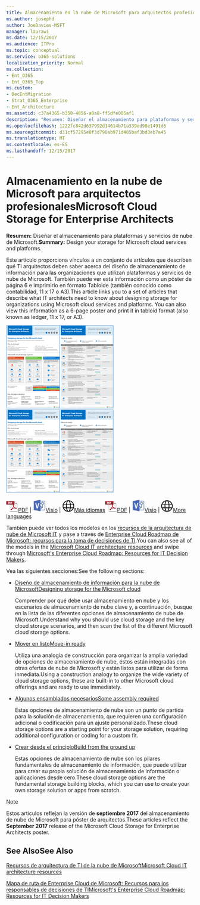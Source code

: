 ```yaml
---
title: Almacenamiento en la nube de Microsoft para arquitectos profesionales
ms.author: josephd
author: JoeDavies-MSFT
manager: laurawi
ms.date: 12/15/2017
ms.audience: ITPro
ms.topic: conceptual
ms.service: o365-solutions
localization_priority: Normal
ms.collection:
- Ent_O365
- Ent_O365_Top
ms.custom:
- DecEntMigration
- Strat_O365_Enterprise
- Ent_Architecture
ms.assetid: c37a4365-b350-4856-a0a8-ff5dfe005af1
description: "Resumen: Diseñar el almacenamiento para plataformas y servicios de nube de Microsoft."
ms.openlocfilehash: 1222fc842d637992d14614b71a339ed98e1491d6
ms.sourcegitcommit: d31cf57295e8f3d798ab971d405baf3bd3eb7a45
ms.translationtype: MT
ms.contentlocale: es-ES
ms.lasthandoff: 12/15/2017
---
```

# <a name="microsoft-cloud-storage-for-enterprise-architects"></a><span data-ttu-id="91992-103">Almacenamiento en la nube de Microsoft para arquitectos profesionales</span><span class="sxs-lookup"><span data-stu-id="91992-103">Microsoft Cloud Storage for Enterprise Architects</span></span>

 <span data-ttu-id="91992-104">**Resumen:** Diseñar el almacenamiento para plataformas y servicios de nube de Microsoft.</span><span class="sxs-lookup"><span data-stu-id="91992-104">**Summary:** Design your storage for Microsoft cloud services and platforms.</span></span>
  
<span data-ttu-id="91992-p101">Este artículo proporciona vínculos a un conjunto de artículos que describen qué TI arquitectos deben saber acerca del diseño de almacenamiento de información para las organizaciones que utilizan plataformas y servicios de nube de Microsoft. También puede ver esta información como un póster de página 6 e imprimirlo en formato Tabloide (también conocido como contabilidad, 11 x 17 o A3).</span><span class="sxs-lookup"><span data-stu-id="91992-p101">This article links you to a set of articles that describe what IT architects need to know about designing storage for organizations using Microsoft cloud services and platforms. You can also view this information as a 6-page poster and print it in tabloid format (also known as ledger, 11 x 17, or A3).</span></span>
  
<span data-ttu-id="91992-107">[![Imagen de miniatura para el modelo de almacenamiento de nube de Microsoft](images/0d4e2eb9-1109-4b3b-bf9e-2f3eff2e2cc4.png)  
](https://www.microsoft.com/download/details.aspx?id=49552)</span><span class="sxs-lookup"><span data-stu-id="91992-107">[![Thumb image for Microsoft cloud storage model](images/0d4e2eb9-1109-4b3b-bf9e-2f3eff2e2cc4.png)  
](https://www.microsoft.com/download/details.aspx?id=49552)</span></span>
  
<span data-ttu-id="91992-108">![Archivo PDF](images/ITPro_Other_PDFicon.png)[PDF](https://go.microsoft.com/fwlink/p/?linkid=842079) | ![Archivo de Visio](images/ITPro_Other_VisioIcon.jpg)[Visio](https://go.microsoft.com/fwlink/p/?linkid=842080) | ![Vea una página con versiones en otros idiomas](images/e16c992d-b0f8-48ae-bf44-db7a9fcaab9e.png)[Más idiomas](https://www.microsoft.com/download/details.aspx?id=49552)</span><span class="sxs-lookup"><span data-stu-id="91992-108">![PDF file](images/ITPro_Other_PDFicon.png)[PDF](https://go.microsoft.com/fwlink/p/?linkid=842079) | ![Visio file](images/ITPro_Other_VisioIcon.jpg)[Visio](https://go.microsoft.com/fwlink/p/?linkid=842080) | ![See a page with versions in additional languages](images/e16c992d-b0f8-48ae-bf44-db7a9fcaab9e.png)[More languages](https://www.microsoft.com/download/details.aspx?id=49552)</span></span>
  
<span data-ttu-id="91992-109">También puede ver todos los modelos en los [recursos de la arquitectura de nube de Microsoft IT](microsoft-cloud-it-architecture-resources.md) y pase a través de [Enterprise Cloud Roadmap de Microsoft: recursos para la toma de decisiones de TI](https://aka.ms/cloudarchitecture).</span><span class="sxs-lookup"><span data-stu-id="91992-109">You can also see all of the models in the [Microsoft Cloud IT architecture resources](microsoft-cloud-it-architecture-resources.md) and swipe through [Microsoft's Enterprise Cloud Roadmap: Resources for IT Decision Makers](https://aka.ms/cloudarchitecture).</span></span>
  
<span data-ttu-id="91992-110">Vea las siguientes secciones:</span><span class="sxs-lookup"><span data-stu-id="91992-110">See the following sections:</span></span>
  
- [<span data-ttu-id="91992-111">Diseño de almacenamiento de información para la nube de Microsoft</span><span class="sxs-lookup"><span data-stu-id="91992-111">Designing storage for the Microsoft cloud</span></span>](designing-storage-for-the-microsoft-cloud.md)
    
    <span data-ttu-id="91992-112">Comprender por qué debe usar almacenamiento en nube y los escenarios de almacenamiento de nube clave y, a continuación, busque en la lista de las diferentes opciones de almacenamiento de nube de Microsoft.</span><span class="sxs-lookup"><span data-stu-id="91992-112">Understand why you should use cloud storage and the key cloud storage scenarios, and then scan the list of the different Microsoft cloud storage options.</span></span>
    
- [<span data-ttu-id="91992-113">Mover en listo</span><span class="sxs-lookup"><span data-stu-id="91992-113">Move-in ready</span></span>](move-in-ready.md)
    
    <span data-ttu-id="91992-114">Utiliza una analogía de construcción para organizar la amplia variedad de opciones de almacenamiento de nube, éstos están integradas con otras ofertas de nube de Microsoft y están listos para utilizar de forma inmediata.</span><span class="sxs-lookup"><span data-stu-id="91992-114">Using a construction analogy to organize the wide variety of cloud storage options, these are built-in to other Microsoft cloud offerings and are ready to use immediately.</span></span>
    
- [<span data-ttu-id="91992-115">Algunos ensamblados necesarios</span><span class="sxs-lookup"><span data-stu-id="91992-115">Some assembly required</span></span>](some-assembly-required.md)
    
    <span data-ttu-id="91992-116">Estas opciones de almacenamiento de nube son un punto de partida para la solución de almacenamiento, que requieren una configuración adicional o codificación para un ajuste personalizado.</span><span class="sxs-lookup"><span data-stu-id="91992-116">These cloud storage options are a starting point for your storage solution, requiring additional configuration or coding for a custom fit.</span></span>
    
- [<span data-ttu-id="91992-117">Crear desde el principio</span><span class="sxs-lookup"><span data-stu-id="91992-117">Build from the ground up</span></span>](build-from-the-ground-up.md)
    
    <span data-ttu-id="91992-118">Estas opciones de almacenamiento de nube son los pilares fundamentales de almacenamiento de información, que puede utilizar para crear su propia solución de almacenamiento de información o aplicaciones desde cero.</span><span class="sxs-lookup"><span data-stu-id="91992-118">These cloud storage options are the fundamental storage building blocks, which you can use to create your own storage solution or apps from scratch.</span></span>
    
> [!NOTE]
> <span data-ttu-id="91992-119">Estos artículos reflejan la versión de **septiembre 2017** del almacenamiento de nube de Microsoft para póster de arquitectos.</span><span class="sxs-lookup"><span data-stu-id="91992-119">These articles reflect the **September 2017** release of the Microsoft Cloud Storage for Enterprise Architects poster.</span></span>
  
## <a name="see-also"></a><span data-ttu-id="91992-120">See Also</span><span class="sxs-lookup"><span data-stu-id="91992-120">See Also</span></span>

[<span data-ttu-id="91992-121">Recursos de arquitectura de TI de la nube de Microsoft</span><span class="sxs-lookup"><span data-stu-id="91992-121">Microsoft Cloud IT architecture resources</span></span>](microsoft-cloud-it-architecture-resources.md)

[<span data-ttu-id="91992-122">Mapa de ruta de Enterprise Cloud de Microsoft: Recursos para los responsables de decisiones de TI</span><span class="sxs-lookup"><span data-stu-id="91992-122">Microsoft's Enterprise Cloud Roadmap: Resources for IT Decision Makers</span></span>](https://sway.com/FJ2xsyWtkJc2taRD)



